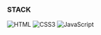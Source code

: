 
<!--
**jiyerin/jiyerin** is a ✨ _special_ ✨ repository because its `README.md` (this file) appears on your GitHub profile.

Here are some ideas to get you started:

- 🔭 I’m currently working on ...
- 🌱 I’m currently learning ...
- 👯 I’m looking to collaborate on ...
- 🤔 I’m looking for help with ...
- 💬 Ask me about ...
- 📫 How to reach me: ...
- 😄 Pronouns: ...
- ⚡ Fun fact: ...
-->
### STACK
<img alt="HTML" src ="https://img.shields.io/badge/HTML5-E34F26?style=flat-square&logo=HTML5&logoColor=white"/> <img alt="CSS3" src ="https://img.shields.io/badge/CSS3-1572B6?style=flat-square&logo=HTML5&logoColor=white"/> <img alt="JavaScript" src ="https://img.shields.io/badge/JavaScript-F7DF1E?style=flat-square&logo=HTML5&logoColor=black"/>



